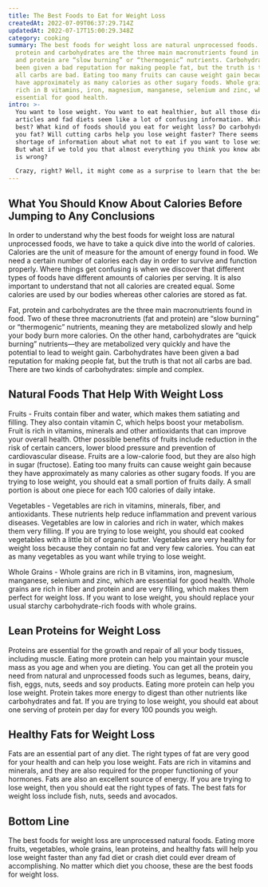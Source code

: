 ```yaml
---
title: The Best Foods to Eat for Weight Loss
createdAt: 2022-07-09T06:37:29.714Z
updatedAt: 2022-07-17T15:00:29.348Z
category: cooking
summary: The best foods for weight loss are natural unprocessed foods. Fat,
  protein and carbohydrates are the three main macronutrients found in food. Fat
  and protein are “slow burning” or “thermogenic” nutrients. Carbohydrates have
  been given a bad reputation for making people fat, but the truth is that not
  all carbs are bad. Eating too many fruits can cause weight gain because they
  have approximately as many calories as other sugary foods. Whole grains are
  rich in B vitamins, iron, magnesium, manganese, selenium and zinc, which are
  essential for good health.
intro: >-
  You want to lose weight. You want to eat healthier, but all those diet
  articles and fad diets seem like a lot of confusing information. Which diet is
  best? What kind of foods should you eat for weight loss? Do carbohydrates make
  you fat? Will cutting carbs help you lose weight faster? There seems to be no
  shortage of information about what not to eat if you want to lose weight fast.
  But what if we told you that almost everything you think you know about food
  is wrong? 

  Crazy, right? Well, it might come as a surprise to learn that the best foods for weight loss are actually unprocessed natural foods—not magical chemicals and supplements. Eating more fruits, vegetables, whole grains, lean proteins and healthy fats will help you lose weight faster than any fad diet or crash diet could ever dream of accomplishing. No matter which diet you choose, these are the best foods for weight loss.
---
```


## What You Should Know About Calories Before Jumping to Any Conclusions

In order to understand why the best foods for weight loss are natural unprocessed foods, we have to take a quick dive into the world of calories. Calories are the unit of measure for the amount of energy found in food. We need a certain number of calories each day in order to survive and function properly. Where things get confusing is when we discover that different types of foods have different amounts of calories per serving. It is also important to understand that not all calories are created equal. Some calories are used by our bodies whereas other calories are stored as fat.

Fat, protein and carbohydrates are the three main macronutrients found in food. Two of these three macronutrients (fat and protein) are “slow burning” or “thermogenic” nutrients, meaning they are metabolized slowly and help your body burn more calories. On the other hand, carbohydrates are “quick burning” nutrients—they are metabolized very quickly and have the potential to lead to weight gain. Carbohydrates have been given a bad reputation for making people fat, but the truth is that not all carbs are bad. There are two kinds of carbohydrates: simple and complex.

## Natural Foods That Help With Weight Loss

Fruits - Fruits contain fiber and water, which makes them satiating and filling. They also contain vitamin C, which helps boost your metabolism.
Fruit is rich in vitamins, minerals and other antioxidants that can improve your overall health. Other possible benefits of fruits include reduction in the risk of certain cancers, lower blood pressure and prevention of cardiovascular disease.
Fruits are a low-calorie food, but they are also high in sugar (fructose). Eating too many fruits can cause weight gain because they have approximately as many calories as other sugary foods.
If you are trying to lose weight, you should eat a small portion of fruits daily. A small portion is about one piece for each 100 calories of daily intake.

Vegetables - Vegetables are rich in vitamins, minerals, fiber, and antioxidants. These nutrients help reduce inflammation and prevent various diseases.
Vegetables are low in calories and rich in water, which makes them very filling. If you are trying to lose weight, you should eat cooked vegetables with a little bit of organic butter.
Vegetables are very healthy for weight loss because they contain no fat and very few calories. You can eat as many vegetables as you want while trying to lose weight.

Whole Grains - Whole grains are rich in B vitamins, iron, magnesium, manganese, selenium and zinc, which are essential for good health.
Whole grains are rich in fiber and protein and are very filling, which makes them perfect for weight loss.
If you want to lose weight, you should replace your usual starchy carbohydrate-rich foods with whole grains.

## Lean Proteins for Weight Loss

Proteins are essential for the growth and repair of all your body tissues, including muscle. Eating more protein can help you maintain your muscle mass as you age and when you are dieting.
You can get all the protein you need from natural and unprocessed foods such as legumes, beans, dairy, fish, eggs, nuts, seeds and soy products.
Eating more protein can help you lose weight. Protein takes more energy to digest than other nutrients like carbohydrates and fat.
If you are trying to lose weight, you should eat about one serving of protein per day for every 100 pounds you weigh.

## Healthy Fats for Weight Loss

Fats are an essential part of any diet. The right types of fat are very good for your health and can help you lose weight.
Fats are rich in vitamins and minerals, and they are also required for the proper functioning of your hormones.
Fats are also an excellent source of energy.
If you are trying to lose weight, then you should eat the right types of fats. The best fats for weight loss include fish, nuts, seeds and avocados.

## Bottom Line

The best foods for weight loss are unprocessed natural foods. Eating more fruits, vegetables, whole grains, lean proteins, and healthy fats will help you lose weight faster than any fad diet or crash diet could ever dream of accomplishing. No matter which diet you choose, these are the best foods for weight loss.
